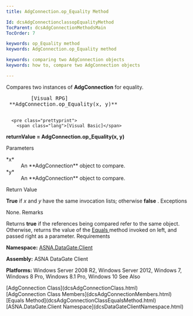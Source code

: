 ```yaml
---
title: AdgConnection.op_Equality Method

Id: dcsAdgConnectionclassopEqualityMethod
TocParent: dcsAdgConnectionMethodsMain
TocOrder: 7

keywords: op_Equality method
keywords: AdgConnection.op_Equality method

keywords: comparing two AdgConnection objects
keywords: how to, compare two AdgConnection objects

---
```


Compares two instances of <span> **AdgConnection** </span> for equality.
<pre class="prettyprint">
        <span class="lang">[Visual RPG]</span>
 **AdgConnection.op_Equality(x, y)** 
      </pre>
      <pre class="prettyprint">
        <span class="lang">[Visual Basic]</span>
 **returnValue = AdgConnection.op_Equality(x, y)** 
      </pre>

Parameters

<dl>
        <dt>
 *x* 
        </dt>
        <dd>An **AdgConnection**  object to compare. </dd>
        <dt>
 *y* 
        </dt>
        <dd>An **AdgConnection**  object to compare.</dd>
</dl>

Return Value

**True** if <span> *x* </span> and <span> *y* </span> have the same invocation lists; otherwise **false** .
Exceptions

None.
Remarks

Returns **true** if the references being compared refer to the same object. Otherwise, returns the value of the [Equals ](dcsAdgConnectionClassEqualsMethod.html) method invoked on left, and passed right as a parameter. 
Requirements

**Namespace:** [ASNA.DataGate.Client](dcsDataGateClientNamespace.html) 

**Assembly:** ASNA DataGate Client

**Platforms:** Windows Server 2008 R2, Windows Server 2012, Windows 7, Windows 8 Pro, Windows 8.1 Pro, Windows 10
See Also

<dl />
      [AdgConnection Class](dcsAdgConnectionClass.html)
      <br />
      [AdgConnection Class Members](dcsAdgConnectionMembers.html)
      <br />
      [Equals Method](dcsAdgConnectionClassEqualsMethod.html)
      <br />
      [ASNA.DataGate.Client Namespace](dcsDataGateClientNamespace.html)

